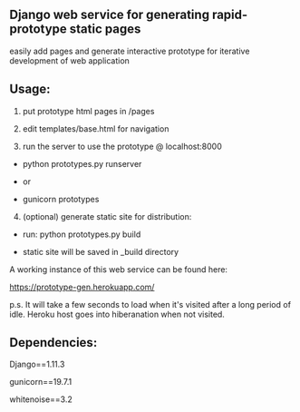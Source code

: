 Django web service for generating rapid-prototype static pages
--------------------------------------------------------------
easily add pages and generate interactive prototype for iterative development of web application

Usage:
---

1. put prototype html pages in /pages

2. edit templates/base.html for navigation


3. run the server to use the prototype @ localhost:8000

* python prototypes.py runserver

* or

* gunicorn prototypes

4. (optional) generate static site for distribution:

* run: python prototypes.py build

* static site will be saved in _build directory

A working instance of this web service can be found here:

https://prototype-gen.herokuapp.com/

p.s. It will take a few seconds to load when it's visited after a long period of idle. Heroku host goes into hiberanation when not visited.





Dependencies:
---
  Django==1.11.3

  gunicorn==19.7.1

  whitenoise==3.2
